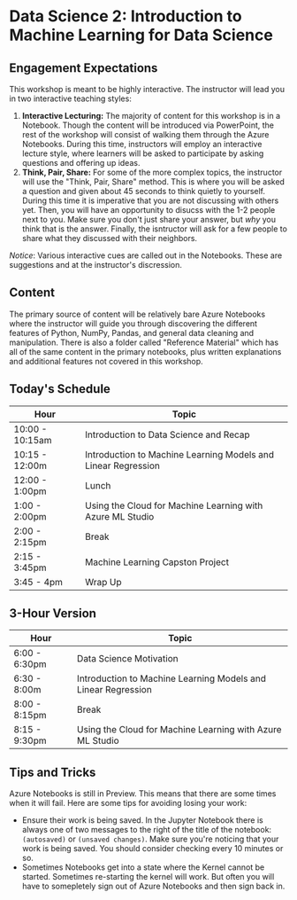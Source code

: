 # Data Science 2: Introduction to Machine Learning for Data Science

## Engagement Expectations
This workshop is meant to be highly interactive. The instructor will lead you in two interactive teaching styles:
1. **Interactive Lecturing:** The majority of content for this workshop is in a Notebook. Though the content will be introduced via PowerPoint, the rest of the workshop will consist of walking them through the Azure Notebooks. During this time, instructors will employ an interactive lecture style, where learners will be asked to participate by asking questions and offering up ideas.
2. **Think, Pair, Share:** For some of the more complex topics, the instructor will use the "Think, Pair, Share" method. This is where you will be asked a question and given about 45 seconds to think quietly to yourself. During this time it is imperative that you are not discussing with others yet. Then, you will have an opportunity to disucss with the 1-2 people next to you. Make sure you don't just share your answer, but *why* you think that is the answer. Finally, the isntructor will ask for a few people to share what they discussed with their neighbors. 

*Notice*: Various interactive cues are called out in the Notebooks. These are suggestions and at the instructor's discression.

## Content
The primary source of content will be relatively bare Azure Notebooks where the instructor will guide you through discovering the different features of Python, NumPy, Pandas, and general data cleaning and manipulation. There is also a folder called "Reference Material" which has all of the same content in the primary notebooks, plus written explanations and additional features not covered in this workshop. 

## Today's Schedule
| Hour | Topic |
| ---- | ----- | 
| 10:00 - 10:15am | Introduction to Data Science and Recap |
| 10:15 - 12:00m | Introduction to Machine Learning Models and Linear Regression |
| 12:00 - 1:00pm | Lunch | 
| 1:00 - 2:00pm | Using the Cloud for Machine Learning with Azure ML Studio | 
| 2:00 - 2:15pm | Break |
| 2:15 - 3:45pm | Machine Learning Capston Project | 
| 3:45 - 4pm | Wrap Up |

## 3-Hour Version
| Hour | Topic |
| ---- | ----- | 
| 6:00 - 6:30pm | Data Science Motivation |
| 6:30 - 8:00m | Introduction to Machine Learning Models and Linear Regression |
| 8:00 - 8:15pm | Break | 
| 8:15 - 9:30pm | Using the Cloud for Machine Learning with Azure ML Studio |


## Tips and Tricks
Azure Notebooks is still in Preview. This means that there are some times when it will fail. Here are some tips for avoiding losing your work:
- Ensure their work is being saved. In the Jupyter Notebook there is always one of two messages to the right of the title of the notebook: `(autosaved)` or `(unsaved changes)`. Make sure you're noticing that your work is being saved. You should consider checking every 10 minutes or so. 
- Sometimes Notebooks get into a state where the Kernel cannot be started. Sometimes re-starting the kernel will work. But often you will have to somepletely sign out of Azure Notebooks and then sign back in. 
